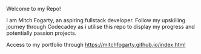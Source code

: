 Welcome to my Repo!

I am Mitch Fogarty, an aspiring fullstack developer. Follow my upskilling journey through Codecadey as i utilise this repo to display my progress and potentially passion projects.

Access to my portfolio through https://mitchfogarty.github.io/index.html
